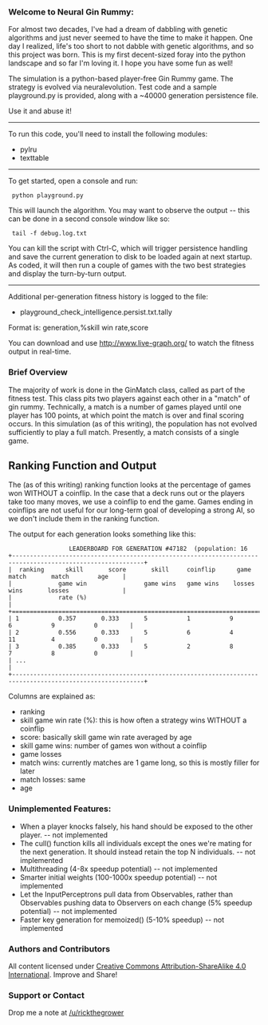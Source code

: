 ### Welcome to Neural Gin Rummy:
For almost two decades, I've had a dream of dabbling with genetic algorithms and just never seemed to have the time to make it happen. One day I realized, life's too short to not dabble with genetic algorithms, and so this project was born. This is my first decent-sized foray into the python landscape and so far I'm loving it. I hope you have some fun as well!

The simulation is a python-based player-free Gin Rummy game. The strategy is evolved via neuralevolution. Test code and a sample playground.py is provided, along with a ~40000 generation persistence file.

Use it and abuse it!

***

To run this code, you'll need to install the following modules:

* pylru
* texttable

***

To get started, open a console and run:

` python playground.py`

This will launch the algorithm. You may want to observe the output -- this can be done in a second console window like so:

` tail -f debug.log.txt`

You can kill the script with Ctrl-C, which will trigger persistence handling and save the current generation to disk to be loaded again at next startup. As coded, it will then run a couple of games with the two best strategies and display the turn-by-turn output.

***


Additional per-generation fitness history is logged to the file:
* playground_check_intelligence.persist.txt.tally

Format is: generation,%skill win rate,score

You can download and use http://www.live-graph.org/ to watch the fitness output in real-time.

### Brief Overview

The majority of work is done in the GinMatch class, called as part of the fitness test. This class pits two players against each other in a "match" of gin rummy. Technically, a match is a number of games played until one player has 100 points, at which point the match is over and final scoring occurs. In this simulation (as of this writing), the population has not evolved sufficiently to play a full match. Presently, a match consists of a single game.

## Ranking Function and Output

The (as of this writing) ranking function looks at the percentage of games won WITHOUT a coinflip. In the case that a deck runs out or the players take too many moves, we use a coinflip to end the game. Games ending in coinflips are not useful for our long-term goal of developing a strong AI, so we don't include them in the ranking function.

The output for each generation looks something like this:

                     LEADERBOARD FOR GENERATION #47182  (population: 16
    +-----------------------------------------------------------------------------------------------------------+
    |  ranking      skill       score       skill     coinflip      game        match       match        age    |
    |             game win                game wins   game wins    losses       wins       losses               |
    |             rate (%)                                                                                      |
    +===========================================================================================================+
    | 1           0.357       0.333       5           1           9           6           9           0         |
    | 2           0.556       0.333       5           6           4           11          4           0         |
    | 3           0.385       0.333       5           2           8           7           8           0         |
    | ...                                                                                                       |
    +-----------------------------------------------------------------------------------------------------------+

Columns are explained as:
* ranking
* skill game win rate (%): this is how often a strategy wins WITHOUT a coinflip
* score: basically skill game win rate averaged by age
* skill game wins: number of games won without a coinflip
* game losses
* match wins: currently matches are 1 game long, so this is mostly filler for later
* match losses: same
* age


### Unimplemented Features:
* When a player knocks falsely, his hand should be exposed to the other player. -- not implemented
* The cull() function kills all individuals except the ones we're mating for the next generation. It should instead retain the top N individuals. -- not implemented
* Multithreading (4-8x speedup potential) -- not implemented
* Smarter initial weights (100-1000x speedup potential) -- not implemented
* Let the InputPerceptrons pull data from Observables, rather than Observables pushing data to Observers on each change (5% speedup potential) -- not implemented
* Faster key generation for memoized() (5-10% speedup) -- not implemented


### Authors and Contributors
All content licensed under [Creative Commons Attribution-ShareAlike 4.0 International](http://creativecommons.org/licenses/by-sa/4.0/). Improve and Share!

### Support or Contact
Drop me a note at [/u/rickthegrower](http://www.reddit.com/user/rickthegrower/)
